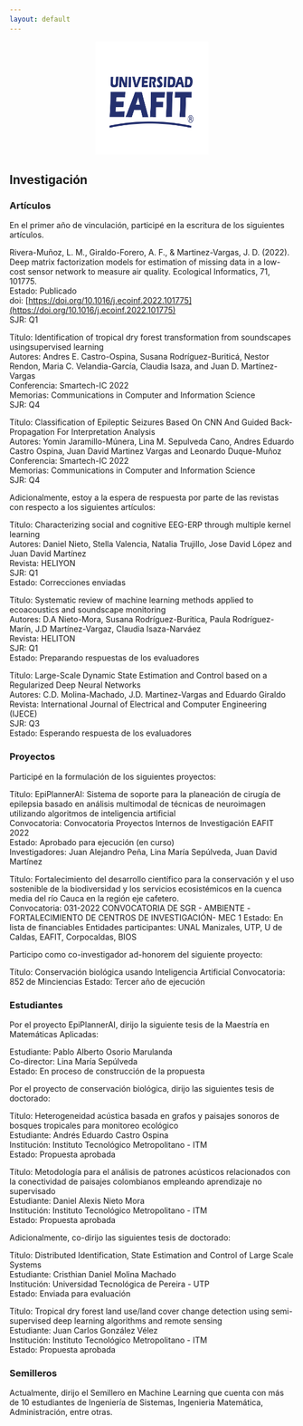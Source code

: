```yaml
---
layout: default
---
```


<div align="center">
  <a href="https://github.com/othneildrew/Best-README-Template">
    <img src="Figs/Logo_EAFIT.svg.png" alt="Logo" width="200" height="200">
  </a>
</div>

## **Investigación**

### Artículos 

En el primer año de vinculación, participé en la escritura de los siguientes artículos. 

Rivera-Muñoz, L. M., Giraldo-Forero, A. F., & Martinez-Vargas, J. D. (2022). Deep matrix factorization models for estimation of missing data in a low-cost sensor network to measure air quality. Ecological Informatics, 71, 101775.  <br>
Estado: Publicado <br>
doi: [https://doi.org/10.1016/j.ecoinf.2022.101775](https://doi.org/10.1016/j.ecoinf.2022.101775) <br>
SJR: Q1

Título: Identification of tropical dry forest transformation from soundscapes usingsupervised learning <br>
Autores: Andres E. Castro-Ospina, Susana Rodríguez-Buriticá, Nestor Rendon, Maria C. Velandia-García, Claudia Isaza, and Juan D. Martínez-Vargas <br>
Conferencia: Smartech-IC 2022 <br>
Memorias: Communications in Computer and Information Science <br>
SJR: Q4

Título: Classification of Epileptic Seizures Based On CNN And Guided Back-Propagation For Interpretation Analysis <br>
Autores: Yomin Jaramillo-Múnera, Lina M. Sepulveda Cano, Andres Eduardo Castro Ospina, Juan David Martinez Vargas and Leonardo Duque-Muñoz <br>
Conferencia: Smartech-IC 2022 <br>
Memorias: Communications in Computer and Information Science <br>
SJR: Q4

Adicionalmente, estoy a la espera de respuesta por parte de las revistas con respecto a los siguientes artículos:

Título: Characterizing social and cognitive EEG-ERP through multiple kernel learning <br>
Autores: Daniel Nieto, Stella Valencia, Natalia Trujillo, Jose David López and Juan David Martínez <br>
Revista: HELIYON <br>
SJR: Q1 <br>
Estado: Correcciones enviadas

Título: Systematic review of machine learning methods applied to ecoacoustics and soundscape monitoring <br> 
Autores: D.A Nieto-Mora, Susana Rodríguez-Buritica, Paula Rodríguez-Marín, J.D Martínez-Vargaz, Claudia Isaza-Narváez <br> 
Revista: HELITON <br>
SJR: Q1 <br> 
Estado: Preparando respuestas de los evaluadores

Título: Large-Scale Dynamic State Estimation and Control based on a Regularized Deep Neural Networks <br> 
Autores: C.D. Molina-Machado, J.D. Martinez-Vargas and Eduardo Giraldo <br> 
Revista: International Journal of Electrical and Computer Engineering (IJECE) <br> 
SJR: Q3 <br> 
Estado: Esperando respuesta de los evaluadores

### Proyectos

Participé en la formulación de los siguientes proyectos:

Título: EpiPlannerAI: Sistema de soporte para la planeación de cirugía de epilepsia basado en análisis multimodal de técnicas de neuroimagen utilizando algoritmos de inteligencia artificial <br>
Convocatoria: Convocatoria Proyectos Internos de Investigación EAFIT 2022 <br>
Estado: Aprobado para ejecución (en curso) <br>
Investigadores: Juan Alejandro Peña, Lina María Sepúlveda, Juan David Martínez

Título: Fortalecimiento del desarrollo científico para la conservación y el uso sostenible de la biodiversidad y los servicios ecosistémicos en la 
cuenca media del río Cauca en la región eje cafetero. <br>
Convocatoria: 031-2022 CONVOCATORIA DE SGR - AMBIENTE -FORTALECIMIENTO DE CENTROS DE INVESTIGACIÓN- MEC 1
Estado: En lista de financiables
Entidades participantes: UNAL Manizales, UTP, U de Caldas, EAFIT, Corpocaldas, BIOS

Participo como co-investigador ad-honorem del siguiente proyecto:

Título: Conservación biológica usando Inteligencia Artificial
Convocatoria: 852 de Minciencias
Estado: Tercer año de ejecución

### Estudiantes

Por el proyecto EpiPlannerAI, dirijo la siguiente tesis de la Maestría en Matemáticas Aplicadas:

Estudiante: Pablo Alberto Osorio Marulanda <br>
Co-director: Lina María Sepúlveda <br>
Estado: En proceso de construcción de la propuesta

Por el proyecto de conservación biológica, dirijo las siguientes tesis de doctorado:

Título: Heterogeneidad acústica basada en grafos y paisajes sonoros de bosques
tropicales para monitoreo ecológico <br>
Estudiante: Andrés Eduardo Castro Ospina <br>
Institución: Instituto Tecnológico Metropolitano - ITM <br>
Estado: Propuesta aprobada <br>

Título: Metodología para el análisis de patrones acústicos relacionados con la conectividad de paisajes colombianos empleando aprendizaje no supervisado <br>
Estudiante: Daniel Alexis Nieto Mora <br>
Institución: Instituto Tecnológico Metropolitano - ITM <br>
Estado: Propuesta aprobada <br>

Adicionalmente, co-dirijo las siguientes tesis de doctorado:

Título: Distributed Identification, State Estimation and Control of Large Scale Systems <br>
Estudiante: Cristhian Daniel Molina Machado <br>
Institución: Universidad Tecnológica de Pereira - UTP <br>
Estado: Enviada para evaluación

Título: Tropical dry forest land use/land cover change detection using semi-supervised deep learning algorithms and remote sensing <br>
Estudiante: Juan Carlos González Vélez <br>
Institución: Instituto Tecnológico Metropolitano - ITM <br>
Estado: Propuesta aprobada <br>

### Semilleros

Actualmente, dirijo el Semillero en Machine Learning que cuenta con más de 10 estudiantes de Ingeniería de Sistemas, Ingenieria Matemática, Administración, entre otras.


